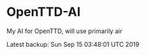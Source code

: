 # OpenTTD-AI
My AI for OpenTTD, will use primarily air

Latest backup: Sun Sep 15 03:48:01 UTC 2019
